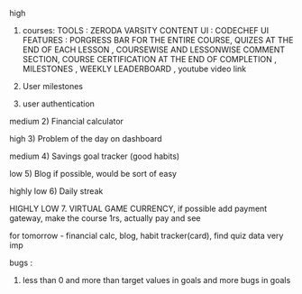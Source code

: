 high

1. courses:
   TOOLS : ZERODA VARSITY CONTENT
   UI : CODECHEF UI
   FEATURES : PORGRESS BAR FOR THE ENTIRE COURSE, QUIZES AT THE END OF EACH LESSON , COURSEWISE AND LESSONWISE COMMENT SECTION, COURSE CERTIFICATION AT THE END OF COMPLETION , MILESTONES , WEEKLY LEADERBOARD , youtube video link

2. User milestones

3. user authentication

medium 2) Financial calculator

high 3) Problem of the day on dashboard

medium 4) Savings goal tracker (good habits)

low 5) Blog if possible, would be sort of easy

highly low 6) Daily streak

HIGHLY LOW 7. VIRTUAL GAME CURRENCY, if possible add payment gateway, make the course 1rs, actually pay and see

for tomorrow - financial calc, blog, habit tracker(card), find quiz data very imp

bugs :
1) less than 0 and more than target values in goals and more bugs in goals



